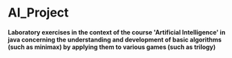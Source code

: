 # AI_Project
#### Laboratory exercises in the context of the course 'Artificial Intelligence' in java concerning the understanding and development of basic algorithms (such as minimax) by applying them to various games (such as trilogy)
